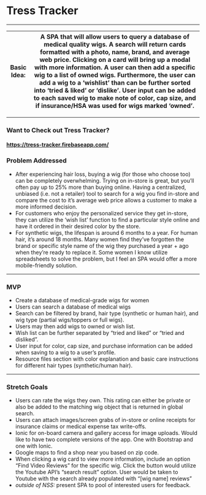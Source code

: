 # Tress Tracker

-----

| Basic Idea:  | A SPA that will allow users to query a database of medical quality wigs. A search will return cards formatted with a photo, name, brand, and average web price. Clicking on a card will bring up a modal with more information. A user can then add a specific wig to a list of owned wigs. Furthermore, the user can add a wig to a ‘wishlist’ than can be further sorted into ‘tried & liked’ or ‘dislike’. User input can be added to each saved wig to make note of color, cap size, and if insurance/HSA was used for wigs marked ‘owned’.  |
| ------ | ------ |

-----
### Want to Check out Tress Tracker?
#### https://tress-tracker.firebaseapp.com/



### Problem Addressed
* After experiencing hair loss, buying a wig (for those who choose too) can be completely overwhelming. Trying on in-store is great, but you’ll often pay up to 25% more than buying online. Having a centralized, unbiased (i.e. not a retailer) tool to search for a wig you find in-store and compare the cost to it’s average web price allows a customer to make a more informed decision.
*  For customers who enjoy the personalized service they get in-store, they can utilize the ‘wish list’ function to find a particular style online and have it ordered in their desired color by the store.  
*  For synthetic wigs, the lifespan is around 6 months to a year. For human hair, it’s around 18 months. Many women find they’ve forgotten the brand or specific style name of the wig they purchased a year + ago when they’re ready to replace it. Some women I know utilize spreadsheets to solve the problem, but I feel an SPA would offer a more mobile-friendly solution.

----
### MVP
* Create a database of medical-grade wigs for women
* Users can search a database of medical wigs
* Search can be filtered by brand, hair type (synthetic or human hair), and wig type (partial wigs/toppers or full wigs).
* Users may then add wigs to owned or wish list.
* Wish list can be further separated by “tried and liked” or “tried and disliked”.
* User input for color, cap size, and purchase information can be added when saving to a wig to a user’s profile.
* Resource files section with color explanation and basic care instructions for different hair types (synthetic/human hair).

-----
### Stretch Goals
* Users can rate the wigs they own. This rating can either be private or also be added to the matching wig object that is returned in global search.
* Users can attach images/screen grabs of in-store or online receipts for insurance claims or medical expense tax write-offs.
* Ionic for on-board camera and gallery access for image uploads. Would like to have two complete versions of the app. One with Bootstrap and one with Ionic.
* Google maps to find a shop near you based on zip code.
* When clicking a wig card to view more information, include an option “Find Video Reviews” for the specific wig. Click the button would utilize the Youtube API’s “search result” option. User would be taken to Youtube with the search already populated with “[wig name] reviews”
* *outside of NSS:* present SPA to pool of interested users for feedback.
